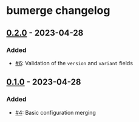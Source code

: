 <!--
SPDX-FileCopyrightText: © 2023 Nikita Karamov <me@kytta.dev>
SPDX-License-Identifier: CC-BY-4.0 OR BSD-3-Clause
-->
<!-- markdownlint-disable MD024 -->

# bumerge changelog

## [0.2.0] - 2023-04-28

### Added

- [#6](https://github.com/kytta/bumerge/pull/6):
  Validation of the `version` and `variant` fields

## [0.1.0] - 2023-04-28

### Added

- [#4](https://github.com/kytta/bumerge/pull/4):
  Basic configuration merging

<!-- Per-version diffs -->

[0.2.0]: https://github.com/kytta/bumerge/compare/v0.1.0...v0.2.0
[0.1.0]: https://github.com/kytta/bumerge/compare/386c01fe45029a6d6ef1185cd364a37040795e26...v0.1.0
